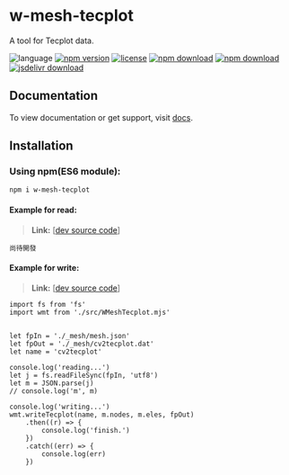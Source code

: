 # w-mesh-tecplot
A tool for Tecplot data.

![language](https://img.shields.io/badge/language-JavaScript-orange.svg) 
[![npm version](http://img.shields.io/npm/v/w-mesh-tecplot.svg?style=flat)](https://npmjs.org/package/w-mesh-tecplot) 
[![license](https://img.shields.io/npm/l/w-mesh-tecplot.svg?style=flat)](https://npmjs.org/package/w-mesh-tecplot) 
[![npm download](https://img.shields.io/npm/dt/w-mesh-tecplot.svg)](https://npmjs.org/package/w-mesh-tecplot) 
[![npm download](https://img.shields.io/npm/dm/w-mesh-tecplot.svg)](https://npmjs.org/package/w-mesh-tecplot) 
[![jsdelivr download](https://img.shields.io/jsdelivr/npm/hm/w-mesh-tecplot.svg)](https://www.jsdelivr.com/package/npm/w-mesh-tecplot)

## Documentation
To view documentation or get support, visit [docs](https://yuda-lyu.github.io/w-mesh-tecplot/global.html).

## Installation
### Using npm(ES6 module):
```alias
npm i w-mesh-tecplot
```

#### Example for read:
> **Link:** [[dev source code](https://github.com/yuda-lyu/w-mesh-tecplot/blob/master/g-read.mjs)]
```alias
尚待開發
```

#### Example for write:
> **Link:** [[dev source code](https://github.com/yuda-lyu/w-mesh-tecplot/blob/master/g-write.mjs)]
```alias
import fs from 'fs'
import wmt from './src/WMeshTecplot.mjs'


let fpIn = './_mesh/mesh.json'
let fpOut = './_mesh/cv2tecplot.dat'
let name = 'cv2tecplot'

console.log('reading...')
let j = fs.readFileSync(fpIn, 'utf8')
let m = JSON.parse(j)
// console.log('m', m)

console.log('writing...')
wmt.writeTecplot(name, m.nodes, m.eles, fpOut)
    .then((r) => {
        console.log('finish.')
    })
    .catch((err) => {
        console.log(err)
    })
```
